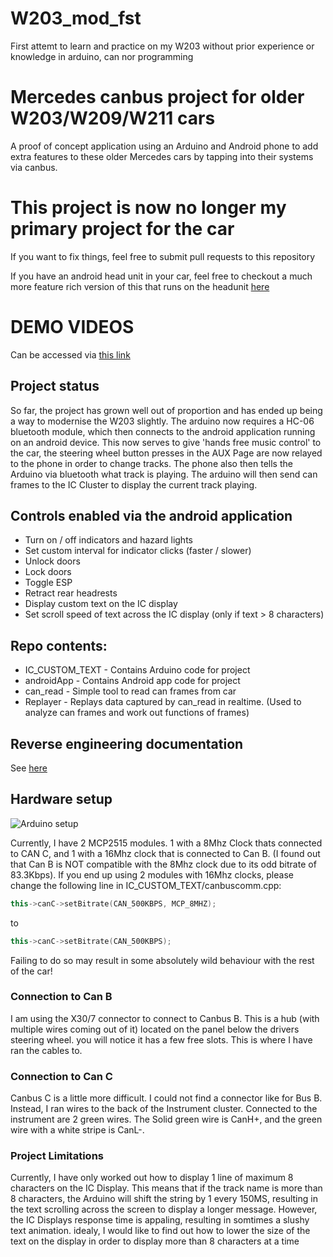 # W203_mod_fst
First attemt to learn and practice on my W203 without prior experience or knowledge in arduino, can nor programming
# Mercedes canbus project for older W203/W209/W211 cars
A proof of concept application using an Arduino and Android phone to add extra features to these older Mercedes cars by tapping into their systems via canbus.

# This project is now no longer my primary project for the car
If you want to fix things, feel free to submit pull requests to this repository

If you have an android head unit in your car, feel free to checkout a much more feature rich version of this that runs on the headunit [here](https://github.com/rnd-ash/MBUX-Port)

# DEMO VIDEOS
Can be accessed via [this link](https://www.youtube.com/playlist?list=PLxrw-4Vt7xtt3VkDx_Z35n4SdYG9C3N7i)

## Project status
So far, the project has grown well out of proportion and has ended up being a way to modernise the W203 slightly. The arduino now requires a HC-06 bluetooth module, which then connects to the android application running on an android device. This now serves to give 'hands free music control' to the car, the steering wheel button presses in the AUX Page are now relayed to the phone in order to change tracks. The phone also then tells the Arduino via bluetooth what track is playing. The arduino will then send can frames to the IC Cluster to display the current track playing.

## Controls enabled via the android application
* Turn on / off indicators and hazard lights
* Set custom interval for indicator clicks (faster / slower)
* Unlock doors
* Lock doors
* Toggle ESP
* Retract rear headrests
* Display custom text on the IC display
* Set scroll speed of text across the IC display (only if text > 8 characters)

## Repo contents:
* IC_CUSTOM_TEXT - Contains Arduino code for project
* androidApp - Contains Android app code for project
* can_read - Simple tool to read can frames from car
* Replayer - Replays data captured by can_read in realtime. (Used to analyze can frames and work out functions of frames)

## Reverse engineering documentation
See [here](https://docs.google.com/spreadsheets/d/1krPDmjjwmlta4jAVcDMoWbseAokUYnBAHn67pOo00C0/edit?usp=sharing)

## Hardware setup
![Arduino setup](/setup.png?raw=true "Arduino hardware setup")

Currently, I have 2 MCP2515 modules. 1 with a 8Mhz Clock thats connected to CAN C, and 1 with a 16Mhz clock that is connected to Can B. (I found out that Can B is NOT compatible with the 8Mhz clock due to its odd bitrate of 83.3Kbps). If you end up using 2 modules with 16Mhz clocks, please change the following line in IC_CUSTOM_TEXT/canbuscomm.cpp:
```cpp
this->canC->setBitrate(CAN_500KBPS, MCP_8MHZ);
```
to
```cpp
this->canC->setBitrate(CAN_500KBPS);
```
Failing to do so may result in some absolutely wild behaviour with the rest of the car!

### Connection to Can B
I am using the X30/7 connector to connect to Canbus B. This is a hub (with multiple wires coming out of it) located on the panel below the drivers steering wheel. you will notice it has a few free slots. This is where I have ran the cables to.

### Connection to Can C
Canbus C is a little more difficult. I could not find a connector like for Bus B. Instead, I ran wires to the back of the Instrument cluster. Connected to the instrument are 2 green wires. The Solid green wire is CanH+, and the green wire with a white stripe is CanL-.

### Project Limitations
Currently, I have only worked out how to display 1 line of maximum 8 characters on the IC Display. This means that if the track name is more than 8 characters, the Arduino will shift the string by 1 every 150MS, resulting in the text scrolling across the screen to display a longer message. However, the IC Displays response time is appaling, resulting in somtimes a slushy text animation. idealy, I would like to find out how to lower the size of the text on the display in order to display more than 8 characters at a time
